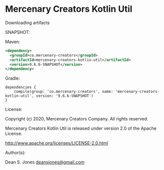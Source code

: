 Mercenary Creators Kotlin Util
======

Downloading artifacts

SNAPSHOT:

Maven:
```xml
<dependency>
  <groupId>co.mercenary-creators</groupId>
  <artifactId>mercenary-creators-kotlin-util</artifactId>
  <version>9.6.6-SNAPSHOT</version>
</dependency>
```
Gradle:
```
dependencies {
    compile(group: 'co.mercenary-creators', name: 'mercenary-creators-kotlin-util', version: '9.6.6-SNAPSHOT')
}
```

License:

Copyright (c) 2020, Mercenary Creators Company. All rights reserved.

Mercenary Creators Kotlin Util is released under version 2.0 of the Apache License.

http://www.apache.org/licenses/LICENSE-2.0.html

Author(s):

Dean S. Jones
deansjones@gmail.com
